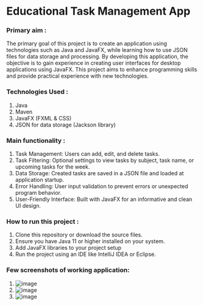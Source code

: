 # Educational Task Management App
### Primary aim :
The primary goal of this project is to create an application using technologies such as Java and JavaFX, while learning how to use JSON files for data storage and processing. By developing this application, the objective is to gain experience in creating user interfaces for desktop applications using JavaFX. This project aims to enhance programming skills and provide practical experience with new technologies. 

### Technologies Used :
1. Java
2. Maven
3. JavaFX (FXML & CSS)
4. JSON for data storage (Jackson library)

### Main functionality :
1. Task Management: Users can add, edit, and delete tasks.  
2. Task Filtering: Optional settings to view tasks by subject, task name, or upcoming tasks for the week.  
3. Data Storage: Created tasks are saved in a JSON file and loaded at application startup.
4. Error Handling: User input validation to prevent errors or unexpected program behavior.
5. User-Friendly Interface: Built with JavaFX for an informative and clean UI design.

### How to run this project :
1. Clone this repository or download the source files.
2. Ensure you have Java 11 or higher installed on your system.
3. Add JavaFX libraries to your project setup
4. Run the project using an IDE like IntelliJ IDEA or Eclipse.

### Few screenshots of working application: 
1. ![image](https://github.com/user-attachments/assets/a50131cc-3364-400f-a4b4-5317ed66a3f1)
2. ![image](https://github.com/user-attachments/assets/68a44ccc-11e8-4620-9502-b8762cc9a794)
3. ![image](https://github.com/user-attachments/assets/96909e31-bfa3-4def-b9b7-7bf001fe10e4)


